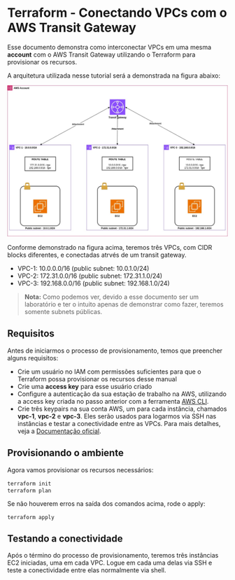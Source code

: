 # Terraform - Conectando VPCs com o AWS Transit Gateway
Esse documento demonstra como interconectar VPCs em uma mesma **account** com o AWS Transit Gateway utilizando o Terraform para provisionar os recursos.

A arquitetura utilizada nesse tutorial será a demonstrada na figura abaixo:

![teste](images/transit-gateway-same-account.jpg)

Conforme demonstrado na figura acima, teremos três VPCs, com CIDR blocks diferentes, e conectadas atrvés de um transit gateway.

* VPC-1: 10.0.0.0/16 (public subnet: 10.0.1.0/24)
* VPC-2: 172.31.0.0/16 (public subnet: 172.31.1.0/24)
* VPC-3: 192.168.0.0/16 (public subnet: 192.168.1.0/24)

> **Nota:** Como podemos ver, devido a esse documento ser um laboratório e ter o intuito apenas de demonstrar como fazer, teremos somente subnets públicas.

## Requisitos
Antes de iniciarmos o processo de provisionamento, temos que preencher alguns requisitos:

* Crie um usuário no IAM com permissões suficientes para que o Terraform possa provisionar os recursos desse manual
* Crie uma **access key** para esse usuário criado
* Configure a autenticação da sua estação de trabalho na AWS, utilizando a access key criada no passo anterior com a ferramenta [AWS CLI](https://docs.aws.amazon.com/pt_br/cli/latest/userguide/getting-started-install.html).
* Crie três keypairs na sua conta AWS, um para cada instância, chamados **vpc-1**, **vpc-2** e **vpc-3**. Eles serão usados para logarmos via SSH nas instâncias e testar a conectividade entre as VPCs. Para mais detalhes, veja a [Documentação oficial](https://docs.aws.amazon.com/pt_br/AWSEC2/latest/UserGuide/ec2-key-pairs.html).

## Provisionando o ambiente
Agora vamos provisionar os recursos necessários:

```
terraform init
terraform plan
```

Se não houverem erros na saída dos comandos acima, rode o apply:

```
terraform apply
```

## Testando a conectividade
Após o término do processo de provisionamento, teremos trẽs instâncias EC2 iniciadas, uma em cada VPC. Logue em cada uma delas via SSH e teste a conectividade entre elas normalmente via shell.